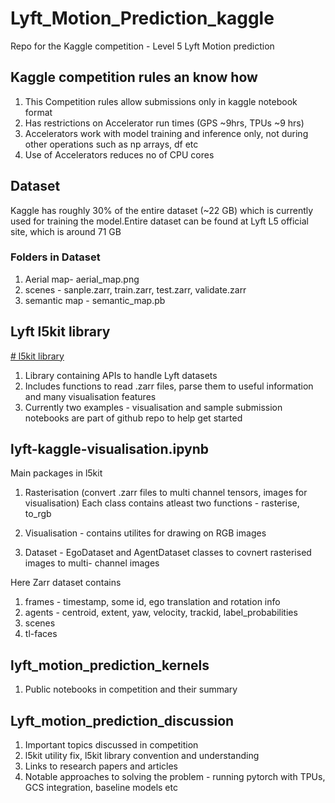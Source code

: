 # Lyft_Motion_Prediction_kaggle
Repo for the Kaggle competition - Level 5 Lyft Motion prediction

## Kaggle competition rules an know how
1. This Competition rules allow submissions only in kaggle notebook format
2. Has restrictions on Accelerator run times (GPS ~9hrs, TPUs ~9 hrs)
3. Accelerators work with model training and inference only, not during
   other operations such as np arrays, df etc
4. Use of Accelerators reduces no of CPU cores 

## Dataset
Kaggle has roughly 30% of the entire dataset (~22 GB) which is currently used
for training the model.Entire dataset can be found at Lyft L5 official site, 
which is around 71 GB

### Folders in Dataset
1. Aerial map- aerial_map.png
2. scenes - sanple.zarr, train.zarr, test.zarr, validate.zarr
3. semantic map - semantic_map.pb

## Lyft l5kit library
[# l5kit library](https://github.com/lyft/l5kit)
1. Library containing APIs to handle Lyft datasets
2. Includes functions to read .zarr files, parse them to useful information 
   and many visualisation features
3. Currently two examples - visualisation and sample submission notebooks are 
   part of github repo to help get started


## lyft-kaggle-visualisation.ipynb

Main packages in l5kit 
1. Rasterisation (convert .zarr files to multi channel tensors, images for visualisation)
   Each class contains atleast two functions - rasterise, to_rgb

2. Visualisation - contains utilites for drawing on RGB images

3. Dataset - EgoDataset and AgentDataset classes to covnert rasterised images to multi-
   channel images

Here Zarr dataset contains 
1. frames - timestamp, some id, ego translation and rotation info
2. agents - centroid, extent, yaw, velocity, trackid, label_probabilities
3. scenes 
4. tl-faces 

## lyft_motion_prediction_kernels

1. Public notebooks in competition and their summary

## Lyft_motion_prediction_discussion

1. Important topics discussed in competition
2. l5kit utility fix, l5kit library convention and understanding
3. Links to research papers and articles
4. Notable approaches to solving the problem - running pytorch with TPUs, GCS integration, baseline models etc



